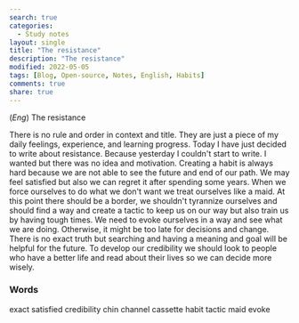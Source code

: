```yaml
---
search: true
categories: 
  - Study notes
layout: single
title: "The resistance"
description: "The resistance"
modified: 2022-05-05
tags: [Blog, Open-source, Notes, English, Habits]
comments: true
share: true
---
```

(*Eng*) The resistance

There is no rule and order in context and title. They are just a piece of my daily feelings, experience, and learning progress.
Today I have just decided to write about resistance. Because yesterday I couldn't start to write. 
I wanted but there was no idea and motivation. Creating a habit is always hard because we are not able to see the future and end of our path. 
We may feel satisfied but also we can regret it after spending some years. When we force ourselves to do what we don't want we treat ourselves like a maid. 
At this point there should be a border, we shouldn't tyrannize ourselves and should find a way and create a tactic to keep us on our way but also
train us by having tough times. We need to evoke ourselves in a way and see what we are doing. Otherwise, it might be too late for decisions and change. 
There is no exact truth but searching and having a meaning and goal will be helpful for the future. 
To develop our credibility we should look to people who have a better life and read about their lives so we can decide more wisely.

### Words
exact
satisfied
credibility
chin
channel
cassette
habit
tactic
maid
evoke
